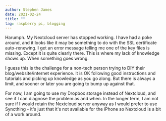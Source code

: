 ```yaml
---
author: Stephen James
date: 2021-02-24
title: ""
tag: raspberry pi, blogging
---
```

Harumph. My Nextcloud server has stopped working. I have had a poke around, and it looks like it may be something to do with the SSL certificate auto-renewing. I get an error message telling me one of the key files is missing. Except it is quite clearly there. This is where my lack of knowledge shows up. When something goes wrong. 

I guess this is the challenge for a non-tech person trying to DIY their blog/website/internet experience. It is OK following good instructions and tutorials and picking up knowledge as you go along. But there is always a limit, and sooner or later you are going to bump up against that.

For now, I am going to use my Dropbox storage instead of Nextcloud, and see if I can diagnose the problem as and when. In the longer term, I am not sure if I would retain the Nextcloud server anyway as I would prefer to use Syncthing - it's just that it's not available for the iPhone so Nextcloud is a bit of a work around.